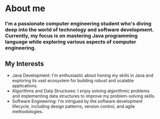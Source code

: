 # About me
### I'm a passionate computer engineering student who's diving deep into the world of technology and software development. Currently, my focus is on mastering Java programming language while exploring various aspects of computer engineering.
## My Interests
<ul>
  <li>Java Development: I'm enthusiastic about honing my skills in Java and exploring its vast ecosystem for building robust and scalable applications.</li>
  <li>Algorithms and Data Structures: I enjoy solving algorithmic problems and implementing data structures to improve my problem-solving skills.</li>
  <li>Software Engineering: I'm intrigued by the software development lifecycle, including design patterns, version control, and agile methodologies.
</li>
</ul>





